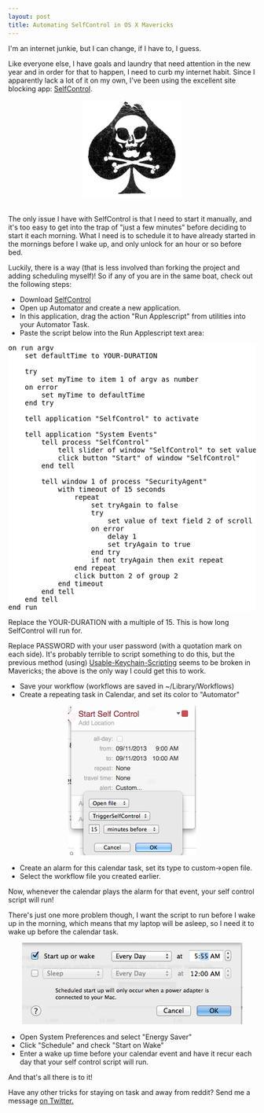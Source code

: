 ```yaml
---
layout: post
title: Automating SelfControl in OS X Mavericks 
---
```


I'm an internet junkie, but I can change, if I have to, I guess. 

Like everyone else, I have goals and laundry that need attention in the new year and in order for that to happen, I need to curb my internet habit. Since I apparently lack a lot of it on my own, I've been using the excellent site blocking app: [SelfControl](http://selfcontrolapp.com/).

<div align="center">
	
<img src="/images/post&#95;images/2014-01-06/sc_logo.jpg" /><br>

</div>

<br>
The only issue I have with SelfControl is that I need to start it manually, and it's too easy to get into the trap of "just a few minutes" before deciding to start it each morning. What I need is to schedule it to have already started in the mornings before I wake up, and only unlock for an hour or so before bed. 

Luckily, there is a way (that is less involved than forking the project and adding scheduling myself)! So if any of you are in the same boat, check out the following steps:

* Download [SelfControl](http://selfcontrolapp.com/)<br>
* Open up Automator and create a new application. <br>
* In this application, drag the action "Run Applescript" from utilities into your Automator Task. <br>
* Paste the script below into the Run Applescript text area: 


<pre style="background-color:white; color:black">
on run argv
	set defaultTime to YOUR-DURATION
	
	try
		set myTime to item 1 of argv as number
	on error
		set myTime to defaultTime
	end try
	
	tell application "SelfControl" to activate
	
	tell application "System Events"
		tell process "SelfControl"
			tell slider of window "SelfControl" to set value to myTime
			click button "Start" of window "SelfControl"
		end tell
		
		tell window 1 of process "SecurityAgent"
			with timeout of 15 seconds
				repeat
					set tryAgain to false
					try
						set value of text field 2 of scroll area 1 of group 1 to PASSWORD"
					on error
						delay 1
						set tryAgain to true
					end try
					if not tryAgain then exit repeat
				end repeat
				click button 2 of group 2
			end timeout
		end tell
	end tell
end run	
</pre>

Replace the YOUR-DURATION with a multiple of 15. This is how long SelfControl will run for. 

Replace PASSWORD with your user password (with a quotation mark on each side). It's probably terrible to script something to do this, but the previous method (using) [Usable-Keychain-Scripting](http://www.red-sweater.com/blog/446/usable-keychain-update) seems to be broken in Mavericks; the above is the only way I could get this to work. 

* Save your workflow (workflows are saved in ~/Library/Workflows)<br>
* Create a repeating task in Calendar, and set its color to "Automator"<br>

<div align="center">
	
<img src="/images/post&#95;images/2014-01-06/calendar.png" /><br>

</div>

* Create an alarm for this calendar task, set its type to custom->open file.<br>
* Select the workflow file you created earlier. <br>

Now, whenever the calendar plays the alarm for that event, your self control script will run! 

There's just one more problem though, I want the script to run before I wake up in the morning, which means that my laptop will be asleep, so I need it to wake up before the calendar task. 

<div align="center">
	
<img src="/images/post&#95;images/2014-01-06/schedule.png" /><br>

</div>

* Open System Preferences and select "Energy Saver"
* Click "Schedule" and check "Start on Wake"
* Enter a wake up time before your calendar event and have it recur each day that your self control script will run. 


And that's all there is to it! 


Have any other tricks for staying on task and away from reddit? Send me a message [on Twitter.](http://twitter.com/khalladay) 
 